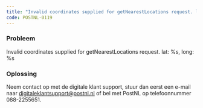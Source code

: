 ```yaml
---
title: "Invalid coordinates supplied for getNearestLocations request. lat: %s, long: %s"
code: POSTNL-0119
---
```

### Probleem

  
Invalid coordinates supplied for getNearestLocations request. lat: %s, long: %s

### Oplossing

  
Neem contact op met de digitale klant support, stuur dan eerst een e-mail naar [digitaleklantsupport@postnl.nl](mailto:digitaleklantsupport@postnl.nl) of bel met PostNL op telefoonnummer 088-2255651.
